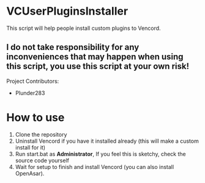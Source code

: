 # VCUserPluginsInstaller
This script will help people install custom plugins to Vencord.

## I do not take responsibility for any inconveniences that may happen when using this script, **you use this script at your own risk**!

Project Contributors:
  - Plunder283

# How to use

1. Clone the repository
2. Uninstall Vencord if you have it installed already (this will make a custom install for it)
3. Run start.bat as **Administrator**, If you feel this is sketchy, check the source code yourself
4. Wait for setup to finish and install Vencord (you can also install OpenAsar).

